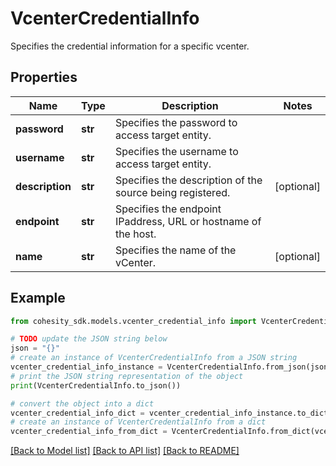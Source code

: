 # VcenterCredentialInfo

Specifies the credential information for a specific vcenter.

## Properties

Name | Type | Description | Notes
------------ | ------------- | ------------- | -------------
**password** | **str** | Specifies the password to access target entity. | 
**username** | **str** | Specifies the username to access target entity. | 
**description** | **str** | Specifies the description of the source being registered. | [optional] 
**endpoint** | **str** | Specifies the endpoint IPaddress, URL or hostname of the host. | 
**name** | **str** | Specifies the name of the vCenter. | [optional] 

## Example

```python
from cohesity_sdk.models.vcenter_credential_info import VcenterCredentialInfo

# TODO update the JSON string below
json = "{}"
# create an instance of VcenterCredentialInfo from a JSON string
vcenter_credential_info_instance = VcenterCredentialInfo.from_json(json)
# print the JSON string representation of the object
print(VcenterCredentialInfo.to_json())

# convert the object into a dict
vcenter_credential_info_dict = vcenter_credential_info_instance.to_dict()
# create an instance of VcenterCredentialInfo from a dict
vcenter_credential_info_from_dict = VcenterCredentialInfo.from_dict(vcenter_credential_info_dict)
```
[[Back to Model list]](../README.md#documentation-for-models) [[Back to API list]](../README.md#documentation-for-api-endpoints) [[Back to README]](../README.md)


